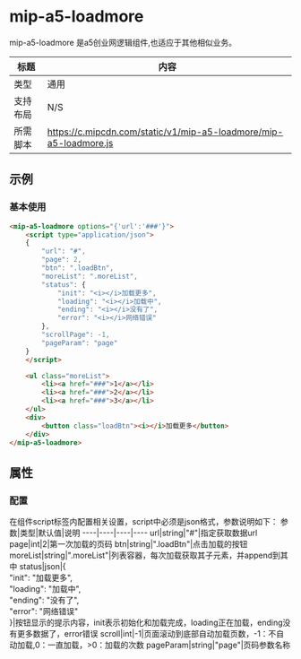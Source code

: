 # mip-a5-loadmore

mip-a5-loadmore 是a5创业网逻辑组件,也适应于其他相似业务。

标题|内容
----|----
类型|通用
支持布局|N/S
所需脚本|https://c.mipcdn.com/static/v1/mip-a5-loadmore/mip-a5-loadmore.js

## 示例

### 基本使用

```html
<mip-a5-loadmore options="{'url':'###'}">
    <script type="application/json">
    {  
        "url": "#",
        "page": 2,
        "btn": ".loadBtn",
        "moreList": ".moreList",
        "status": {
            "init": "<i></i>加载更多",
            "loading": "<i></i>加载中",
            "ending": "<i></i>没有了",
            "error": "<i></i>网络错误"
        },
        "scrollPage": -1,
        "pageParam": "page"
    }
    </script>

    <ul class="moreList">
        <li><a href="###">1</a></li>
        <li><a href="###">2</a></li>
        <li><a href="###">3</a></li>
    </ul>
    <div>
        <button class="loadBtn"><i></i>加载更多</button>
    </div>
</mip-a5-loadmore>
```

## 属性

### 配置
在组件script标签内配置相关设置，script中必须是json格式，参数说明如下： 
参数|类型|默认值|说明
----|----|----|----
url|string|"#"|指定获取数据url
page|int|2|第一次加载的页码
btn|string|".loadBtn"|点击加载的按钮
moreList|string|".moreList"|列表容器，每次加载获取其子元素，并append到其中
status|json|{<br>"init": "<i></i>加载更多",<br>"loading": "<i></i>加载中",<br>"ending": "<i></i>没有了",<br>"error": "<i></i>网络错误"<br>}|按钮显示的提示内容，init表示初始化和加载完成，loading正在加载，ending没有更多数据了，error错误
scroll|int|-1|页面滚动到底部自动加载页数，-1：不自动加载,0：一直加载，>0：加载的次数
pageParam|string|"page"|页码参数名称
